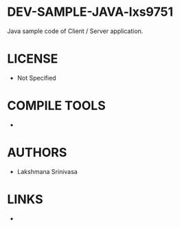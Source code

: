 # DEV-SAMPLE-JAVA-lxs9751
Java sample code of Client / Server application. 

LICENSE
===============
* Not Specified

COMPILE TOOLS
===============
* 
 
AUTHORS
===============
* Lakshmana Srinivasa

LINKS
===============
* 
